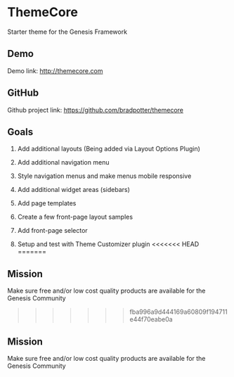 # ThemeCore

Starter theme for the Genesis Framework

## Demo

Demo link: http://themecore.com

## GitHub

Github project link: https://github.com/bradpotter/themecore

## Goals

1. Add additional layouts (Being added via Layout Options Plugin)

2. Add additional navigation menu

3. Style navigation menus and make menus mobile responsive

4. Add additional widget areas (sidebars)

5. Add page templates

6. Create a few front-page layout samples

7. Add front-page selector

8. Setup and test with Theme Customizer plugin
<<<<<<< HEAD
=======

## Mission

Make sure free and/or low cost quality products are available for the Genesis Community
>>>>>>> fba996a9d444169a60809f194711e44f70eabe0a

## Mission

Make sure free and/or low cost quality products are available for the Genesis Community
